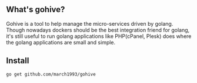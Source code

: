 ## What's gohive?
Gohive is a tool to help manage the micro-services driven by golang. Though nowadays dockers should be the best integration friend for golang, it's still useful to run golang applications like PHP(cPanel, Plesk) does where the golang applications are small and simple.

## Install
```shell
go get github.com/march1993/gohive
```

